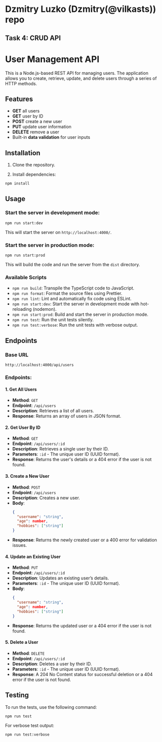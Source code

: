 # Dzmitry Luzko (Dzmitry(@vilkasts)) repo

## Task 4: CRUD API

# User Management API

This is a Node.js-based REST API for managing users. The application allows you to create, retrieve, update, and delete users through a series of HTTP methods.

## Features

- **GET** all users
- **GET** user by ID
- **POST** create a new user
- **PUT** update user information
- **DELETE** remove a user
- Built-in **data validation** for user inputs

## Installation

1. Clone the repository.

2. Install dependencies:

`npm install`

## Usage

### Start the server in development mode:

`npm run start:dev`

This will start the server on `http://localhost:4000/`.

### Start the server in production mode:

`npm run start:prod`

This will build the code and run the server from the `dist` directory.

### Available Scripts

- `npm run build`: Transpile the TypeScript code to JavaScript.
- `npm run format`: Format the source files using Prettier.
- `npm run lint`: Lint and automatically fix code using ESLint.
- `npm run start:dev`: Start the server in development mode with hot-reloading (nodemon).
- `npm run start:prod`: Build and start the server in production mode.
- `npm run test`: Run the unit tests silently.
- `npm run test:verbose`: Run the unit tests with verbose output.

## Endpoints

### Base URL
`http://localhost:4000/api/users`

### Endpoints:

#### 1. Get All Users

- **Method**: `GET`
- **Endpoint**: `/api/users`
- **Description**: Retrieves a list of all users.
- **Response**: Returns an array of users in JSON format.

#### 2. Get User By ID

- **Method**: `GET`
- **Endpoint**: `/api/users/:id`
- **Description**: Retrieves a single user by their ID.
- **Parameters**: `:id` - The unique user ID (UUID format).
- **Response**: Returns the user's details or a 404 error if the user is not found.

#### 3. Create a New User

- **Method**: `POST`
- **Endpoint**: `/api/users`
- **Description**: Creates a new user.
- **Body**:
  ```json
  {
    "username": "string",
    "age": number,
    "hobbies": ["string"]
  }
  ```
- **Response**: Returns the newly created user or a 400 error for validation issues.

#### 4. Update an Existing User

- **Method**: `PUT`
- **Endpoint**: `/api/users/:id`
- **Description**: Updates an existing user’s details.
- **Parameters**: `:id` - The unique user ID (UUID format).
- **Body**:
  ```json
  {
    "username": "string",
    "age": number,
    "hobbies": ["string"]
  }
  ```
- **Response**: Returns the updated user or a 404 error if the user is not found.

#### 5. Delete a User

- **Method**: `DELETE`
- **Endpoint**: `/api/users/:id`
- **Description**: Deletes a user by their ID.
- **Parameters**: `:id` - The unique user ID (UUID format).
- **Response**: A 204 No Content status for successful deletion or a 404 error if the user is not found.

## Testing

To run the tests, use the following command:

`npm run test`

For verbose test output:

`npm run test:verbose`
